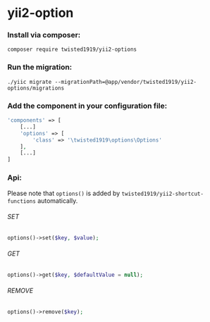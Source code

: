 # yii2-option

### Install via composer:   
`composer require twisted1919/yii2-options`  

### Run the migration:  
`./yiic migrate --migrationPath=@app/vendor/twisted1919/yii2-options/migrations`  

### Add the component in your configuration file:  
```php
'components' => [  
    [...]  
    'options' => [  
        'class' => '\twisted1919\options\Options'  
    ],  
    [...]  
]
```

### Api:  
Please note that `options()` is added by `twisted1919/yii2-shortcut-functions` automatically.  
  
  
###### SET
```php
options()->set($key, $value);
```

###### GET
```php
options()->get($key, $defaultValue = null);
```

###### REMOVE
```php
options()->remove($key);
```
